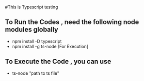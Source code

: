#This is Typescript testing 

## To Run the Codes , need the following node modules globally 

* npm install -D typescript 
* npm install -g ts-node  [For Execution]

## To Execute the Code , you can use 

* ts-node  "path to ts file"